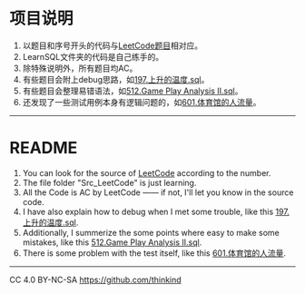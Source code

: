 # 项目说明

1. 以题目和序号开头的代码与[LeetCode题目](https://leetcode-cn.com/problemset/database/)相对应。
2. LearnSQL文件夹的代码是自己练手的。
3. 除特殊说明外，所有题目均AC。
4. 有些题目会附上debug思路，如[197.上升的温度.sql](https://github.com/thinkind/LeetCode-MySQL/blob/master/197.%E4%B8%8A%E5%8D%87%E7%9A%84%E6%B8%A9%E5%BA%A6.sql)。
5. 有些题目会整理易错语法，如[512.Game Play Analysis II.sql](https://github.com/thinkind/LeetCode-MySQL/blob/master/512.Game%20Play%20Analysis%20II%EF%BC%88SelectGroup%EF%BC%89.sql)。
6. 还发现了一些测试用例本身有逻辑问题的，如[601.体育馆的人流量](https://github.com/thinkind/LeetCode-MySQL/blob/master/601.%E4%BD%93%E8%82%B2%E9%A6%86%E7%9A%84%E4%BA%BA%E6%B5%81%E9%87%8F%EF%BC%88UNION%EF%BC%89.sql)。


---
# README
1. You can look for the source of [LeetCode](https://leetcode-cn.com/problemset/database/) according to the number.
2. The file folder "Src_LeetCode" is just learning.
3. All the Code is AC by LeetCode —— if not, I'll let you know in the source code.
4. I have also explain how to debug when I met some trouble, like this [197.上升的温度.sql](https://github.com/thinkind/LeetCode-MySQL/blob/master/197.%E4%B8%8A%E5%8D%87%E7%9A%84%E6%B8%A9%E5%BA%A6.sql).
5. Additionally, I summerize the some points where easy to make some mistakes, like this [512.Game Play Analysis II.sql](https://github.com/thinkind/LeetCode-MySQL/blob/master/512.Game%20Play%20Analysis%20II%EF%BC%88SelectGroup%EF%BC%89.sql).
6. There is some problem with the test itself, like this [601.体育馆的人流量](https://github.com/thinkind/LeetCode-MySQL/blob/master/601.%E4%BD%93%E8%82%B2%E9%A6%86%E7%9A%84%E4%BA%BA%E6%B5%81%E9%87%8F%EF%BC%88UNION%EF%BC%89.sql).


---

CC 4.0 BY-NC-SA
https://github.com/thinkind
